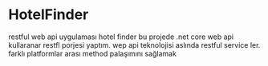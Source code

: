 # HotelFinder
restful web api uygulaması hotel finder
bu projede .net core web api kullaranar restfl porjesi yaptım. 
wep api teknolojisi aslında restful service ler.
farklı platformlar arası method palaşımını sağlamak
